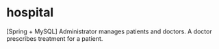 # hospital
[Spring + MySQL] Administrator manages patients and doctors. A doctor prescribes treatment for a patient.

